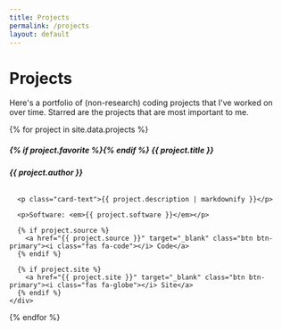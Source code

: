 ```yaml
---
title: Projects
permalink: /projects
layout: default
---
```


# Projects

Here's a portfolio of (non-research) coding projects that I've worked on over time.
Starred are the projects that are most important to me.

{% for project in site.data.projects %}
  <a name="{{ project.name }}"/>
  <div class="card mb-3">
    <div class="card-body">
      <h5 class="card-title">{% if project.favorite %}<i class="fas fa-star" data-fa-transform="shrink-3"></i>{% endif %} {{ project.title }}</h5>
      <h6 class="card-subtitle mb-2 text-muted"><strong>{{ project.author }}</strong></h6>

      <p class="card-text">{{ project.description | markdownify }}</p>

      <p>Software: <em>{{ project.software }}</em></p>

      {% if project.source %}
        <a href="{{ project.source }}" target="_blank" class="btn btn-primary"><i class="fas fa-code"></i> Code</a>
      {% endif %}

      {% if project.site %}
        <a href="{{ project.site }}" target="_blank" class="btn btn-primary"><i class="fas fa-globe"></i> Site</a>
      {% endif %}
    </div>
  </div>
{% endfor %}
